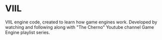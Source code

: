 # VIIL
VIIL engine code, created to learn how game engines work. Developed by watching and following along with "The Cherno" Youtube channel Game Engine playlist series.
